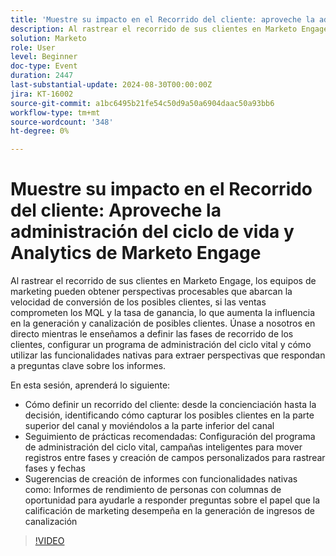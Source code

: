 ```yaml
---
title: 'Muestre su impacto en el Recorrido del cliente: aproveche la administración del ciclo de vida y los análisis de Marketo Engage'
description: Al rastrear el recorrido de sus clientes en Marketo Engage, los equipos de marketing pueden obtener perspectivas procesables que abarcan la velocidad de conversión de los posibles clientes, si las ventas comprometen los MQL y la tasa de ganancia, lo que aumenta la influencia en la generación y canalización de posibles clientes. Únase a nosotros en directo mientras le enseñamos a definir las fases de recorrido de los clientes, configurar un programa de administración del ciclo vital y cómo utilizar las funcionalidades nativas para extraer perspectivas que respondan a preguntas clave sobre los informes.    En esta sesión, aprenderá lo siguiente   Cómo definir el recorrido de un cliente desde la sensibilización hasta la decisión, identificando cómo capturar los posibles clientes en la parte superior del canal y moverlos a la parte inferior del canal    Realizar un seguimiento de las prácticas recomendadas, incluida la configuración del programa Lifecycle Management, las campañas inteligentes para mover registros entre fases y la creación de campos personalizados para rastrear fases y fechas   Sugerencias de creación de informes con funcionalidades nativas como los informes de rendimiento de personas con columnas de oportunidad para ayudarle a responder preguntas sobre el papel que la calificación de marketing desempeña en la generación de ingresos de canalización
solution: Marketo
role: User
level: Beginner
doc-type: Event
duration: 2447
last-substantial-update: 2024-08-30T00:00:00Z
jira: KT-16002
source-git-commit: a1bc6495b21fe54c50d9a50a6904daac50a93bb6
workflow-type: tm+mt
source-wordcount: '348'
ht-degree: 0%

---
```



# Muestre su impacto en el Recorrido del cliente: Aproveche la administración del ciclo de vida y Analytics de Marketo Engage

Al rastrear el recorrido de sus clientes en Marketo Engage, los equipos de marketing pueden obtener perspectivas procesables que abarcan la velocidad de conversión de los posibles clientes, si las ventas comprometen los MQL y la tasa de ganancia, lo que aumenta la influencia en la generación y canalización de posibles clientes. Únase a nosotros en directo mientras le enseñamos a definir las fases de recorrido de los clientes, configurar un programa de administración del ciclo vital y cómo utilizar las funcionalidades nativas para extraer perspectivas que respondan a preguntas clave sobre los informes.

En esta sesión, aprenderá lo siguiente:

* Cómo definir un recorrido del cliente: desde la concienciación hasta la decisión, identificando cómo capturar los posibles clientes en la parte superior del canal y moviéndolos a la parte inferior del canal
* Seguimiento de prácticas recomendadas: Configuración del programa de administración del ciclo vital, campañas inteligentes para mover registros entre fases y creación de campos personalizados para rastrear fases y fechas
* Sugerencias de creación de informes con funcionalidades nativas como: Informes de rendimiento de personas con columnas de oportunidad para ayudarle a responder preguntas sobre el papel que la calificación de marketing desempeña en la generación de ingresos de canalización

>[!VIDEO](https://video.tv.adobe.com/v/3432945/?learn=on)
